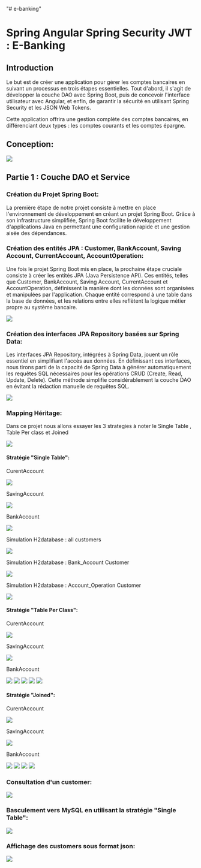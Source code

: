 "# e-banking" 
<h1>Spring Angular Spring Security JWT : E-Banking</h1>
<h2>Introduction</h2>
<p>
Le but est de créer une application pour gérer les comptes bancaires en suivant un processus en trois étapes essentielles. Tout d'abord, il s'agit de développer la couche DAO avec Spring Boot, puis de concevoir l'interface utilisateur avec Angular, et enfin, de garantir la sécurité en utilisant Spring Security et les JSON Web Tokens.

Cette application offrira une gestion complète des comptes bancaires, en différenciant deux types : les comptes courants et les comptes épargne.
</p>
<h2>Conception:</h2>
<img src="captures/useCase.png">

<h2>Partie 1 : Couche DAO et Service</h2>

<h3>Création du Projet Spring Boot:</h3>
<p>La première étape de notre projet consiste à mettre en place l'environnement de développement en créant un projet Spring Boot. Grâce à son infrastructure simplifiée, Spring Boot facilite le développement d'applications Java en permettant une configuration rapide et une gestion aisée des dépendances.</p>

<h3>Création des entités JPA : Customer, BankAccount, Saving Account, CurrentAccount, AccountOperation:</h3>
<p>Une fois le projet Spring Boot mis en place, la prochaine étape cruciale consiste à créer les entités JPA (Java Persistence API). Ces entités, telles que Customer, BankAccount, Saving Account, CurrentAccount et AccountOperation, définissent la manière dont les données sont organisées et manipulées par l'application. Chaque entité correspond à une table dans la base de données, et les relations entre elles reflètent la logique métier propre au système bancaire.</p>
<img src="captures/entities.png">

<h3>Création des interfaces JPA Repository basées sur Spring Data:</h3>
<p>Les interfaces JPA Repository, intégrées à Spring Data, jouent un rôle essentiel en simplifiant l'accès aux données. En définissant ces interfaces, nous tirons parti de la capacité de Spring Data à générer automatiquement les requêtes SQL nécessaires pour les opérations CRUD (Create, Read, Update, Delete). Cette méthode simplifie considérablement la couche DAO en évitant la rédaction manuelle de requêtes SQL.</p>
<img src="captures/repos.png">

<h3>Mapping Héritage:</h3>
<p>Dans ce projet nous allons essayer les 3 strategies à noter le Single Table , Table Per class et Joined</p>
<img src="captures/mappingHeritage.png">

<h4>Stratégie "Single Table":</h4>
<p>CurentAccount </p>
<img src="captures/single4.png">
<p>SavingAccount </p>
<img src="captures/single5.png">
<p>BankAccount </p>
<img src="captures/single6.png">
<p>Simulation H2database : all customers</p>
<img src="captures/single1.png">
<p>Simulation H2database : Bank_Account Customer </p>
<img src="captures/single2.png">
<p>Simulation H2database : Account_Operation Customer </p>
<img src="captures/single3.png">

<h4>Stratégie "Table Per Class":</h4>
<p>CurentAccount</p>
<img src="captures/perClass1.png">
<p>SavingAccount </p>
<img src="captures/perClass2.png">
<p>BankAccount </p>
<img src="captures/perClass3.png">

<img src="captures/perClass4.png">
<img src="captures/perClass5.png">
<img src="captures/perClass6.png">
<img src="captures/perClass7.png">

<h4>Stratégie "Joined":</h4>
<p>CurentAccount </p>
<img src="captures/joined.png">
<p>SavingAccount</p>
<img src="captures/joined1.png">
<p>BankAccount </p>
<img src="captures/joined2.png">

<img src="captures/joined3.png">
<img src="captures/joined4.png">
<img src="captures/joined5.png">


<h3>Consultation d'un customer:</h3>
<img src="captures/consulter.png">


<h3>Basculement vers MySQL en utilisant la stratégie "Single Table":</h3>
<img src="captures/mysql.png">


<h3>Affichage des customers sous format json:</h3>
<img src="captures/cust.png">



